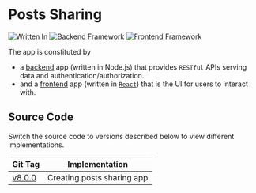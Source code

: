 # Posts Sharing

[![Written In](https://img.shields.io/badge/Written%20in-Node.js-026e00?style=flat&logo=Node.js)](https://nodejs.org/)
[![Backend Framework](https://img.shields.io/badge/Backend%20Framework-Express.js-FA8072?style=flat)](https://expressjs.com/)
[![Frontend Framework](https://img.shields.io/badge/Frontend%20Framework-React-61DAFB?style=flat&logo=React)](https://reactjs.org/)

The app is constituted by

* a [backend](./backend) app (written in Node.js) that provides `RESTful` APIs serving data and authentication/authorization.
* and a [frontend](./frontend) app (written in [`React`](https://reactjs.org/)) that is the UI for users to interact with.

## Source Code

Switch the source code to versions described below to view different implementations.

| Git Tag | Implementation |
|---------|----------------|
| [v8.0.0](https://github.com/TranXuanHoang/NodeJS/releases/tag/v8.0.0) | Creating posts sharing app |

